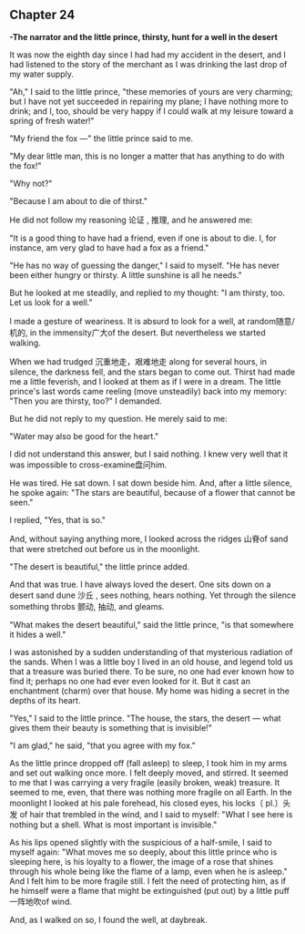 ## Chapter 24

**-The narrator and the little prince, thirsty, hunt for a well in the desert**



It was now the eighth day since I had had my accident in the desert, and I had listened to the story of the merchant as I was drinking the last drop of my water supply.

"Ah," I said to the little prince, "these memories of yours are very charming; but I have not yet succeeded in repairing my plane; I have nothing more to drink; and I, too, should be very happy if I could walk at my leisure toward a spring of fresh water!"

"My friend the fox —" the little prince said to me.

"My dear little man, this is no longer a matter that has anything to do with the fox!"

"Why not?"

"Because I am about to die of thirst."

He did not follow my reasoning 论证 , 推理, and he answered me: 

"It is a good thing to have had a friend, even if one is about to die. I, for instance, am very glad to have had a fox as a friend."

"He has no way of guessing the danger," I said to myself. "He has never been either hungry or thirsty. A little sunshine is all he needs."

But he looked at me steadily, and replied to my thought: "I am thirsty, too. Let us look for a well."

I made a gesture of weariness. It is absurd to look for a well, at random随意/机的, in the immensity广大of the desert. But nevertheless we started walking.

When we had trudged 沉重地走，艰难地走 along for several hours, in silence, the darkness fell, and the stars began to come out. Thirst had made me a little feverish, and I looked at them as if I were in a
dream. The little prince's last words came reeling (move unsteadily) back into my memory: "Then you are thirsty, too?" I demanded.

But he did not reply to my question. He merely said to me:

"Water may also be good for the heart."

I did not understand this answer, but I said nothing. I knew very well that it was impossible to cross-examine盘问him.

He was tired. He sat down. I sat down beside him. And, after a little silence, he spoke again: "The stars are beautiful, because of a flower that cannot be seen."

I replied, "Yes, that is so."

And, without saying anything more, I looked across the ridges 山脊of sand that were stretched out before us in the moonlight.

"The desert is beautiful," the little prince added.

And that was true. I have always loved the desert. One sits down on a desert sand dune 沙丘 , sees nothing, hears nothing. Yet through the silence something throbs 颤动, 抽动, and gleams.

"What makes the desert beautiful," said the little prince, "is that somewhere it hides a well."

I was astonished by a sudden understanding of that mysterious radiation of the sands. When I was a little boy I lived in an old house, and legend told us that a treasure was buried there. To be sure, no one had ever known how to find it; perhaps no one had ever even looked for it. But it cast an enchantment (charm) over that house. My home was hiding a secret in the depths of its heart.

"Yes," I said to the little prince. "The house, the stars, the desert — what gives them their beauty is something that is invisible!"

"I am glad," he said, "that you agree with my fox."

As the little prince dropped off (fall asleep) to sleep, I took him in my arms and set out walking once more. I felt deeply moved, and stirred. It seemed to me that I was carrying a very fragile (easily broken, weak) treasure. It seemed to me, even, that there was nothing more fragile on all Earth. In the moonlight I looked at his pale forehead, his closed eyes, his locks〔 pl.〕头发 of hair that trembled in the wind, and I said to myself: "What I see here is nothing but a shell. What is most important is invisible."

As his lips opened slightly with the suspicious of a half-smile, I said to myself again: "What moves me so deeply, about this little prince who is sleeping here, is his loyalty to a flower, the image of a rose that shines through his whole being like the flame of a lamp, even when he is asleep." And I felt him to be more fragile still. I felt the need of protecting him, as if he himself were a flame that might be extinguished (put out) by a little puff一阵地吹of wind.

And, as I walked on so, I found the well, at daybreak. 
